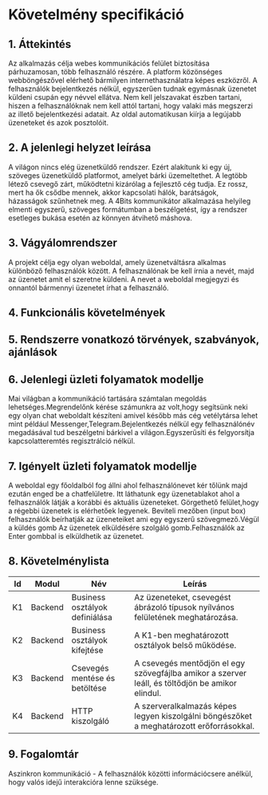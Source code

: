 # Követelmény specifikáció

## 1. Áttekintés

Az alkalmazás célja webes kommunikációs felület biztosítása párhuzamosan, több felhasználó részére. A platform közönséges webböngészővel elérhető bármilyen internethasználatra képes eszközről. A felhasználók bejelentkezés nélkül, egyszerűen tudnak egymásnak üzenetet küldeni csupán egy névvel ellátva. Nem kell jelszavakat észben tartani, hiszen a felhasználóknak nem kell attól tartani, hogy valaki más megszerzi az illető bejelentkezési adatait. Az oldal automatikusan kiírja a legújabb üzeneteket és azok posztolóit.

## 2. A jelenlegi helyzet leírása

A világon nincs elég üzenetküldő rendszer. Ezért alakítunk ki egy új, szöveges üzenetküldő platformot, amelyet bárki üzemeltethet. A legtöbb létező csevegő zárt, működtetni kizárólag a fejlesztő cég tudja. Ez rossz, mert ha ők csődbe mennek, akkor kapcsolati hálók, barátságok, házasságok szűnhetnek meg. A 4Bits kommunikátor alkalmazása helyileg elmenti egyszerű, szöveges formátumban a beszélgetést, így a rendszer esetleges bukása esetén az könnyen átvihető máshova.

## 3. Vágyálomrendszer

A projekt célja egy olyan weboldal, amely üzenetváltásra alkalmas különböző felhasználók között. A felhasználónak be kell írnia a nevét, majd az üzenetet amit el szeretne küldeni. A nevet a weboldal megjegyzi
és onnantól bármennyi üzenetet írhat a felhasználó.

## 4. Funkcionális követelmények


## 5. Rendszerre vonatkozó törvények, szabványok, ajánlások

## 6. Jelenlegi üzleti folyamatok modellje
Mai világban a kommunikáció tartására számtalan megoldás lehetséges.Megrendelőnk kérése számunkra az volt,hogy segítsünk neki egy olyan chat weboldalt készíteni amivel később más cég vetélytársa lehet mint például Messenger,Telegram.Bejelentkezés nélkül egy felhasználónév megadásával tud beszélgetni bárkivel a világon.Egyszerűsíti és felgyorsítja kapcsolatteremtés regisztrálció nélkül.

## 7. Igényelt üzleti folyamatok modellje
A weboldal egy főoldalból fog állni ahol felhasználónevet kér tőlünk majd ezután enged be a chatfelületre. Itt láthatunk egy üzenetablakot ahol a felhasználók látják a korábbi és aktuális üzeneteket. Görgethető felület,hogy a régebbi üzenetek is elérhetőek legyenek.
Beviteli mezőben (input box) felhasználók beírhatják az üzeneteiket ami egy egyszerű szövegmező.Végül a küldés gomb Az üzenetek elküldésére szolgáló gomb.Felhasználók az Enter gombbal is elküldhetik az üzenetet.

## 8. Követelménylista

| Id | Modul | Név | Leírás |
| :---: | --- | --- | --- |
| K1 | Backend | Business osztályok definiálása | Az üzeneteket, csevegést ábrázoló típusok nyílvános felületének meghatározása. |
| K2 | Backend | Business osztályok kifejtése | A K1-ben meghatározott osztályok belső működése. |
| K3 | Backend | Csevegés mentése és betöltése | A csevegés mentődjön el egy szövegfájlba amikor a szerver leáll, és töltődjön be amikor elindul. |
| K4 | Backend | HTTP kiszolgáló | A szerveralkalmazás képes legyen kiszolgálni böngészőket a meghatározott erőforrásokkal. |

## 9. Fogalomtár

Aszinkron kommunikáció - A felhasználók közötti információcsere anélkül, hogy valós idejű interakcióra lenne szüksége.

